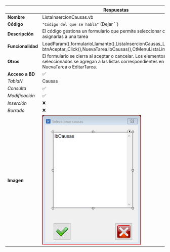 |                   | **Respuestas**                          |
|-------------------|-----------------------------------------|
|**Nombre**         | ListaInsercionCausas.vb      |
|**Código**         | `"Código del que se habla"` (Dejar ``)  | 
|**Descripción**    | El código gestiona un formulario que permite seleccionar causas para asignarlas a una tarea              |
|**Funcionalidad**  | LoadParam(),formularioLlamante(),ListaInsercionCausas_Load(), btnAceptar_Click(),NuevaTarea.lbCausas(),CtMenuListaLimpiar_Click()            |
|**Otros**          | El formulario se cierra al aceptar o cancelar. Los elementos seleccionados se agregan a las listas correspondientes en NuevaTarea o EditarTarea.|
|**Acceso a BD**    | ✅                               |
|*TablaN*           | Causas|
|*Consulta*         | ✅ |
|*Modificación*     | ✅ |
|*Inserción*        | ❌ |
|*Borrado*          | ❌ |
|**Imagen**           | ![Captura_de_pantalla](Capturas/ListaInsercionCausas_Ventana.PNG)|
